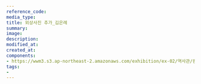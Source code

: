 ```yaml
---
reference_code:
media_type:
title: 외상사진 추가_김은례
summary:
image:
description:
modified_at:
created_at:
components:
- https://wwm3.s3.ap-northeast-2.amazonaws.com/exhibition/ex-02/역사관/완_외상사진과+김은례할머니+진단서/외상사진+추가_김은례.jpg
tags:
-
---
```


